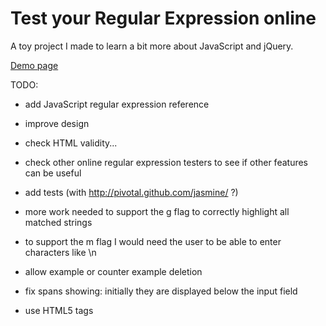 Test your Regular Expression online
===================================

A toy project I made to learn a bit more about JavaScript and jQuery.

[Demo page](http://florent2.github.com/test-regexp-online/)

TODO:

* add JavaScript regular expression reference
* improve design
* check HTML validity...

* check other online regular expression testers to see if other features can be useful

* add tests (with http://pivotal.github.com/jasmine/ ?)

* more work needed to support the g flag to correctly highlight all matched strings
* to support the m flag I would need the user to be able to enter characters like \n

* allow example or counter example deletion
* fix spans showing: initially they are displayed below the input field
* use HTML5 tags